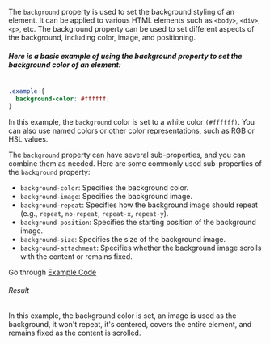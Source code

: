 The `background` property is used to set the background styling of an element. It can be applied to various HTML elements such as `<body>`, `<div>`, `<p>`, etc. The background property can be used to set different aspects of the background, including color, image, and positioning.

##### Here is a basic example of using the background property to set the background color of an element:

```CSS

.example {
  background-color: #ffffff;
}

```

In this example, the `background` color is set to a white color `(#ffffff)`. You can also use named colors or other color representations, such as RGB or HSL values.

The `background` property can have several sub-properties, and you can combine them as needed. Here are some commonly used sub-properties of the `background` property:

- `background-color`: Specifies the background color.
- `background-image`: Specifies the background image.
- `background-repeat`: Specifies how the background image should repeat (e.g., `repeat`, `no-repeat`, `repeat-x`, `repeat-y`).
- `background-position`: Specifies the starting position of the background image.
- `background-size`: Specifies the size of the background image.
- `background-attachment`: Specifies whether the background image scrolls with the content or remains fixed.

Go through [Example Code](./Examples/)

###### Result


In this example, the background color is set, an image is used as the background, it won't repeat, it's centered, covers the entire element, and remains fixed as the content is scrolled.